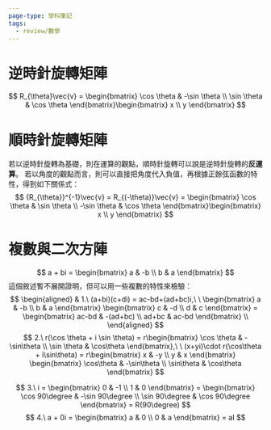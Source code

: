 ```yaml
---
page-type: 學科筆記
tags:
  - review/數學
---
```


# 逆時針旋轉矩陣
$$
R_{\theta}\vec{v} = \begin{bmatrix}
\cos \theta  & -\sin \theta \\
\sin \theta & \cos \theta
\end{bmatrix}\begin{bmatrix}
x \\
y
\end{bmatrix}
$$
# 順時針旋轉矩陣
若以逆時針旋轉為基礎，則在運算的觀點，順時針旋轉可以說是逆時針旋轉的**反運算**。 
若以角度的觀點而言，則可以直接把角度代入負值，再根據正餘弦函數的特性，得到如下關係式：
$$
{R_{\theta}}^{-1}\vec{v} = R_{(-\theta)}\vec{v} = \begin{bmatrix}
\cos \theta  & \sin \theta \\
-\sin \theta & \cos \theta
\end{bmatrix}\begin{bmatrix}
x \\
y
\end{bmatrix}
$$
# 複數與二次方陣
$$
a + bi = \begin{bmatrix}
a & -b \\
b & a
\end{bmatrix}
$$
這個敘述暫不展開證明，但可以用一些複數的特性來檢驗：
$$
\begin{aligned}
 & 1.\ (a+bi)(c+di) = ac-bd+(ad+bc)i,\ \ \begin{bmatrix}
a & -b \\
b & a
\end{bmatrix} \begin{bmatrix}
c & -d \\
d & c
\end{bmatrix} = \begin{bmatrix}
ac-bd & -(ad+bc) \\
ad+bc & ac-bd
\end{bmatrix} \\
\end{aligned}
$$
$$
2.\ r(\cos \theta + i \sin \theta) = r\begin{bmatrix}
\cos \theta  & -\sin\theta  \\
\sin \theta  & \cos\theta
\end{bmatrix},\ \ (x+yi)\cdot r(\cos\theta + i\sin\theta) = r\begin{bmatrix}
x & -y \\
y & x 
\end{bmatrix} \begin{bmatrix}
\cos\theta & -\sin\theta  \\
\sin\theta & \cos\theta 
\end{bmatrix}
$$


$$
3.\ i = \begin{bmatrix}
0 & -1 \\
1 & 0
\end{bmatrix} = \begin{bmatrix}
\cos 90\degree & -\sin 90\degree \\
\sin 90\degree & \cos 90\degree
\end{bmatrix} = R(90\degree)
$$
$$
4.\ a + 0i = \begin{bmatrix}
a & 0 \\
0 & a
\end{bmatrix} = aI
$$

